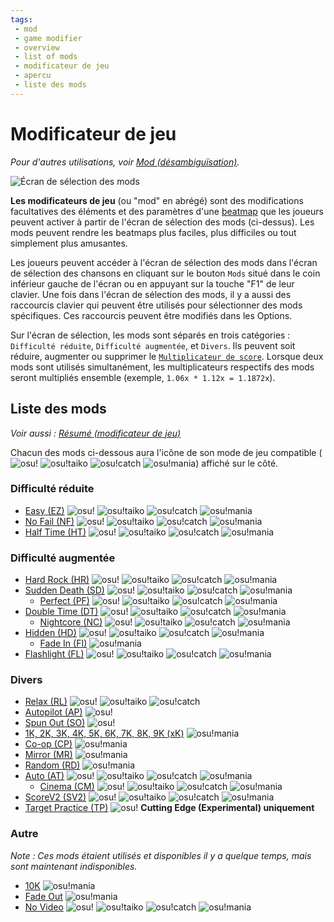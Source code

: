 ```yaml
---
tags:
 - mod
 - game modifier
 - overview
 - list of mods
 - modificateur de jeu
 - apercu
 - liste des mods
---
```


# Modificateur de jeu

*Pour d'autres utilisations, voir [Mod (désambiguïsation)](/wiki/Disambiguation/Mod).*

![Écran de sélection des mods](img/mod-selection-screen.jpg "comparaison entre les écrans de sélection des modes de jeu osu! (en haut à gauche), osu!taiko (en haut à droite), osu!catch (en bas à gauche), et osu!mania (en bas à droite)")

**Les modificateurs de jeu** (ou "mod" en abrégé) sont des modifications facultatives des éléments et des paramètres d'une [beatmap](/wiki/Beatmap) que les joueurs peuvent activer à partir de l'écran de sélection des mods (ci-dessus). Les mods peuvent rendre les beatmaps plus faciles, plus difficiles ou tout simplement plus amusantes.

Les joueurs peuvent accéder à l'écran de sélection des mods dans l'écran de sélection des chansons en cliquant sur le bouton `Mods` situé dans le coin inférieur gauche de l'écran ou en appuyant sur la touche "F1" de leur clavier. Une fois dans l'écran de sélection des mods, il y a aussi des raccourcis clavier qui peuvent être utilisés pour sélectionner des mods spécifiques. Ces raccourcis peuvent être modifiés dans les Options.

Sur l'écran de sélection, les mods sont séparés en trois catégories : `Difficulté réduite`, `Difficulté augmentée`, et `Divers`. Ils peuvent soit réduire, augmenter ou supprimer le [`Multiplicateur de score`](/wiki/Score_multiplier). Lorsque deux mods sont utilisés simultanément, les multiplicateurs respectifs des mods seront multipliés ensemble (exemple, `1.06x * 1.12x = 1.1872x`).

## Liste des mods

*Voir aussi : [Résumé (modificateur de jeu)](/wiki/Game_modifier/Summary)*

Chacun des mods ci-dessous aura l'icône de son mode de jeu compatible (![][osu!] ![][osu!taiko] ![][osu!catch] ![][osu!mania]) affiché sur le côté.

### Difficulté réduite

- [Easy (EZ)](/wiki/Game_modifier/Easy) ![][osu!] ![][osu!taiko] ![][osu!catch] ![][osu!mania]
- [No Fail (NF)](/wiki/Game_modifier/No_Fail) ![][osu!] ![][osu!taiko] ![][osu!catch] ![][osu!mania]
- [Half Time (HT)](/wiki/Game_modifier/Half_Time) ![][osu!] ![][osu!taiko] ![][osu!catch] ![][osu!mania]

### Difficulté augmentée

- [Hard Rock (HR)](/wiki/Game_modifier/Hard_Rock) ![][osu!] ![][osu!taiko] ![][osu!catch] ![][osu!mania]
- [Sudden Death (SD)](/wiki/Game_modifier/Sudden_Death) ![][osu!] ![][osu!taiko] ![][osu!catch] ![][osu!mania]
  - [Perfect (PF)](/wiki/Game_modifier/Perfect) ![][osu!] ![][osu!taiko] ![][osu!catch] ![][osu!mania]
- [Double Time (DT)](/wiki/Game_modifier/Double_Time) ![][osu!] ![][osu!taiko] ![][osu!catch] ![][osu!mania]
  - [Nightcore (NC)](/wiki/Game_modifier/Nightcore) ![][osu!] ![][osu!taiko] ![][osu!catch] ![][osu!mania]
- [Hidden (HD)](/wiki/Game_modifier/Hidden) ![][osu!] ![][osu!taiko] ![][osu!catch] ![][osu!mania]
  - [Fade In (FI)](/wiki/Game_modifier/Fade_In) ![][osu!mania]
- [Flashlight (FL)](/wiki/Game_modifier/Flashlight) ![][osu!] ![][osu!taiko] ![][osu!catch] ![][osu!mania]

### Divers

- [Relax (RL)](/wiki/Game_modifier/Relax) ![][osu!] ![][osu!taiko] ![][osu!catch]
- [Autopilot (AP)](/wiki/Game_modifier/Autopilot) ![][osu!]
- [Spun Out (SO)](/wiki/Game_modifier/Spun_Out) ![][osu!]
- [1K, 2K, 3K, 4K, 5K, 6K, 7K, 8K, 9K (xK)](/wiki/Game_modifier/xK) ![][osu!mania]
- [Co-op (CP)](/wiki/Game_modifier/Co-op) ![][osu!mania]
- [Mirror (MR)](/wiki/Game_modifier/Mirror) ![][osu!mania]
- [Random (RD)](/wiki/Game_modifier/Random) ![][osu!mania]
- [Auto (AT)](/wiki/Game_modifier/Auto) ![][osu!] ![][osu!taiko] ![][osu!catch] ![][osu!mania]
  - [Cinema (CM)](/wiki/Game_modifier/Cinema) ![][osu!] ![][osu!taiko] ![][osu!catch] ![][osu!mania]
- [ScoreV2 (SV2)](/wiki/Game_modifier/ScoreV2) ![][osu!] ![][osu!taiko] ![][osu!catch] ![][osu!mania]
- [Target Practice (TP)](/wiki/Game_modifier/Target_Practice) ![][osu!] **Cutting Edge (Experimental) uniquement**

### Autre

*Note : Ces mods étaient utilisés et disponibles il y a quelque temps, mais sont maintenant indisponibles.*

- [10K](/wiki/Game_modifier/10K) ![][osu!mania]
- [Fade Out](/wiki/Game_modifier/Fade_Out) ![][osu!mania]
- [No Video](/wiki/Game_modifier/No_Video) ![][osu!] ![][osu!taiko] ![][osu!catch] ![][osu!mania]

[osu!]: /wiki/shared/mode/osu.png "osu!"
[osu!taiko]: /wiki/shared/mode/taiko.png "osu!taiko"
[osu!catch]: /wiki/shared/mode/catch.png "osu!catch"
[osu!mania]: /wiki/shared/mode/mania.png "osu!mania"
